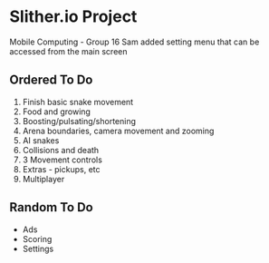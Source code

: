 # Slither.io Project
Mobile Computing - Group 16
Sam added setting menu that can be accessed from the main screen
## Ordered To Do

1. Finish basic snake movement
2. Food and growing
3. Boosting/pulsating/shortening
3. Arena boundaries, camera movement and zooming
4. AI snakes
5. Collisions and death
6. 3 Movement controls
7. Extras - pickups, etc
8. Multiplayer

## Random To Do

* Ads
* Scoring
* Settings
